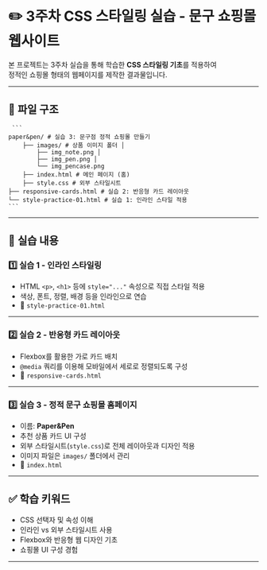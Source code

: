 # ✏️ 3주차 CSS 스타일링 실습 - 문구 쇼핑몰 웹사이트

본 프로젝트는 3주차 실습을 통해 학습한 **CSS 스타일링 기초**를 적용하여  
정적인 쇼핑몰 형태의 웹페이지를 제작한 결과물입니다.

---

## 📁 파일 구조

<pre><code> ``` 
paper&pen/ # 실습 3: 문구점 정적 쇼핑몰 만들기 
    ├── images/ # 상품 이미지 폴더 │ 
        ├── img_note.png │ 
        ├── img_pen.png │ 
        └── img_pencase.png 
    ├── index.html # 메인 페이지 (홈) 
    ├── style.css # 외부 스타일시트 
├── responsive-cards.html # 실습 2: 반응형 카드 레이아웃 
└── style-practice-01.html # 실습 1: 인라인 스타일 적용 
``` </code></pre>


---

## 🧪 실습 내용

### 1️⃣ 실습 1 - 인라인 스타일링
- HTML `<p>`, `<h1>` 등에 `style="..."` 속성으로 직접 스타일 적용
- 색상, 폰트, 정렬, 배경 등을 인라인으로 연습
- 🔗 `style-practice-01.html`

---

### 2️⃣ 실습 2 - 반응형 카드 레이아웃
- Flexbox를 활용한 가로 카드 배치
- `@media` 쿼리를 이용해 모바일에서 세로로 정렬되도록 구성
- 🔗 `responsive-cards.html`

---

### 3️⃣ 실습 3 - 정적 문구 쇼핑몰 홈페이지
- 이름: **Paper&Pen**
- 추천 상품 카드 UI 구성
- 외부 스타일시트(`style.css`)로 전체 레이아웃과 디자인 적용
- 이미지 파일은 `images/` 폴더에서 관리
- 🔗 `index.html`

---

## ✅ 학습 키워드
- CSS 선택자 및 속성 이해
- 인라인 vs 외부 스타일시트 사용
- Flexbox와 반응형 웹 디자인 기초
- 쇼핑몰 UI 구성 경험
---
